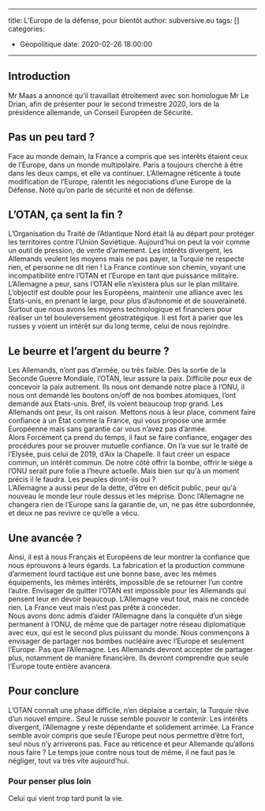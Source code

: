 ---
title: L'Europe de la défense, pour bientôt
author: subversive.eu
tags: []
categories:
  - Géopolitique
date: 2020-02-26 18:00:00
-------

## Introduction

Mr Maas a annoncé qu’il travaillait étroitement avec son homologue Mr Le Drian, afin de présenter pour le second trimestre 2020, lors de la présidence allemande, un Conseil Européen de Sécurité. 
<!-- more -->

## Pas un peu tard ?

Face au monde demain, la France a compris que ses intérêts étaient ceux de l’Europe, dans un monde multipolaire. Paris a toujours cherché à être dans les deux camps, et elle va continuer. L’Allemagne réticente à toute modification de l’Europe, ralentit les négociations d’une Europe de la Défense. Noté qu’on parle de sécurité et non de défense. 

## L’OTAN, ça sent la fin ?

L’Organisation du Traité de l’Atlantique Nord était là au départ pour protéger les territoires contre l’Union Soviétique. Aujourd’hui on peut la voir comme un outil de pression, de vente d’armement. Les intérêts divergent, les Allemands veulent les moyens mais ne pas payer, la Turquie ne respecte rien, et personne ne dit rien ! La France continue son chemin, voyant une incompatibilité entre l’OTAN et l’Europe en tant que puissance militaire.  
L’Allemagne a peur, sans l’OTAN elle n’existera plus sur le plan militaire. L’objectif est double pour les Européens, maintenir une alliance avec les Etats-unis, en prenant le large, pour plus d’autonomie et de souveraineté. Surtout que nous avons les moyens technologique et financiers pour réaliser un tel bouleversement géostratégique. Il est fort à parier que les russes y voient un intérêt sur du long terme, celui de nous rejoindre. 

## Le beurre et l’argent du beurre ?

Les Allemands, n’ont pas d’armée, ou très faible. Dès la sortie de la Seconde Guerre Mondiale, l’OTAN, leur assure la paix. Difficile pour eux de concevoir la paix autrement. Ils nous ont demandé notre place à l’ONU, il nous ont demandé les boutons on/off de nos bombes atomiques, l’ont demandé aux Etats-unis. Bref, ils voient beaucoup trop grand. Les Allemands ont peur, ils ont raison. Mettons nous à leur place, comment faire confiance à un État comme la France, qui vous propose une armée Européenne mais sans garantie car vous n’avez pas d’armée.  
Alors Forcément ça prend du temps, il faut se faire confiance, engager des procédures pour se prouver mutuelle confiance. On l’a vue sur le traité de l’Elysée, puis celui de 2019, d’Aix la Chapelle. Il faut créer un espace commun, un intérêt commun. De notre côté offrir la bombe, offrir le siège a l’ONU serait pure folie a l’heure actuelle. Mais bien sur qu'à un moment précis il le faudra. Les peuples diront-ils oui ?  
L’Allemagne a aussi peur de la dette, d’être en déficit public, peur qu'à nouveau le monde leur roule dessus et les méprise. Donc l’Allemagne ne changera rien de l’Europe sans la garantie de, un, ne pas être subordonnée, et deux ne pas revivre ce qu’elle a vécu. 

## Une avancée ?

Ainsi, il est à nous Français et Européens de leur montrer la confiance que nous éprouvons à leurs égards. La fabrication et la production commune d’armement lourd tactique est une bonne base, avec les mêmes équipements, les mêmes intérêts, impossible de se retourner l’un contre l’autre. Envisager de quitter l’OTAN est impossible pour les Allemands qui pensent leur en devoir beaucoup. L’Allemagne veut tout, mais ne concède rien. La France veut mais n’est pas prête à concéder.  
Nous avons donc admis d’aider l’Allemagne dans la conquête d’un siège permanent à l’ONU, de même que de partager notre réseau diplomatique avec eux, qui est le second plus puissant du monde. Nous commençons à envisager de partager nos bombes nucléaire avec l’Europe et seulement l’Europe. Pas que l’Allemagne. Les Allemands devront accepter de partager plus, notamment de manière financière. Ils devront comprendre que seule l’Europe toute entière avancera. 

## Pour conclure

L’OTAN connaît une phase difficile, n’en déplaise a certain, la Turquie rêve d’un nouvel empire.. Seul le russe semble pouvoir le contenir. Les intérêts divergent, l’Allemagne y reste dépendante et solidement arrimée. La France semble avoir compris que seule l’Europe peut nous permettre d’être fort, seul nous n’y arriverons pas. Face au réticence et peur Allemande qu’allons nous faire ? Le temps joue contre nous tout de même, il ne faut pas le négliger, tout va très vite aujourd’hui. 

### Pour penser plus loin

Celui qui vient trop tard punit la vie.
